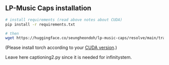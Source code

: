 ## LP-Music Caps installation

```bash
# install requirements (read above notes about CUDA)
pip install -r requirements.txt

# then
wget https://huggingface.co/seungheondoh/lp-music-caps/resolve/main/transfer.pth -O exp/transfer/lp_music_caps/last.pth
```
(Please install torch according to your [CUDA version](https://pytorch.org/get-started/previous-versions/).)

Leave here captioning2.py since it is needed for infinitystem.
